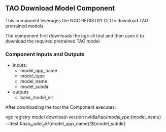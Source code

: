 ## TAO Download Model Component

This component leverages the NGC REGISTRY CLI to download TAO pretrained models

The component first downloads the ngc cli tool and then uses it to download the required pretrained TAO model

### Component Inputs and Outputs

* inputs:
    * model_app_name
    * model_type
    * model_name
    * model_subdir
* outputs
    * base_model_dir

After downloading the tool the Component executes:

ngc registry model download-version nvidia/tao/${model_type}:${model_name} \
    --dest ${base_model_dir}/${model_app_name}/${model_subdir}


 
